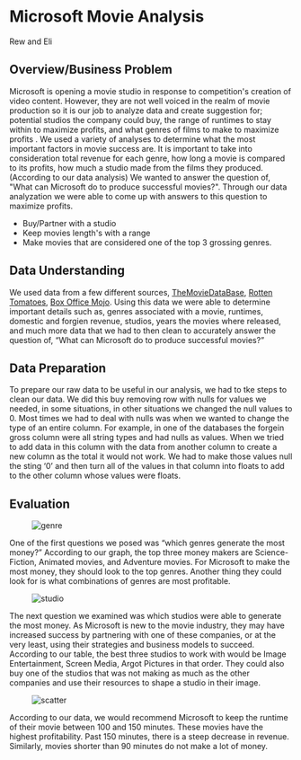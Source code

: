 # Microsoft Movie Analysis

Rew and Eli 

## Overview/Business Problem
Microsoft is opening a movie studio in response to competition's creation of video content. However, they are not well voiced in the realm of movie production so it is our job to analyze data and create suggestion for; potential studios the company could buy, the range of runtimes to stay within to maximize profits, and what genres of films to make to maximize profits . We used a variety of analyses to determine what the most important factors in movie success are. It is important to take into consideration total revenue for each genre, how long a movie is compared to its profits, how much a studio made from the films they produced.(According to our data analysis) We wanted to answer the question of, "What can Microsoft do to produce successful movies?". Through our data analyzation we were able to come up with answers to this question to maximize profits.

- Buy/Partner with a studio
- Keep movies length's with a range
- Make movies that are considered  one of the top 3 grossing genres.


## Data Understanding

We used data from a few different sources, [TheMovieDataBase](https://www.themoviedb.org/), [Rotten Tomatoes](https://www.rottentomatoes.com/), [Box Office Mojo](https://www.boxofficemojo.com/). Using this data we were able to determine important details such as, genres associated with a movie, runtimes, domestic and forgien revenue, studios, years the movies where released, and much more data that we had to then clean to accurately answer the question of, “What can Microsoft do to produce successful movies?” 

## Data Preparation

To prepare our raw data to be useful in our analysis, we had to tke steps to clean our data. We did this buy removing row with nulls for values we needed, in some situations, in other situations we changed the null values to 0. Most times we had to deal with nulls was when we wanted to change the type of an entire column. For example, in one of the databases the forgein gross column were all string types and had nulls as values. When we tried to add data in this column with the data from another column to create a new column as the total it would not work. We had to make those values null the sting ‘0’ and then turn all of the values in that column into floats to add to the other column whose values were floats.

## Evaluation

 <figure>
<img src="Images./genre.png" alt="genre"/>
</figure>

One of the first questions we posed was “which genres generate the most money?” According to our graph, the top three money makers are Science-Fiction, Animated movies, and Adventure movies. For Microsoft to make the most money, they should look to the top genres. Another thing they could look for is what combinations of genres are most profitable. 

<figure>
<img src="Images./studio.png" alt="studio"/>
</figure>

The next question we examined was which studios were able to generate the most money. As Microsoft is new to the movie industry, they may have increased success by partnering with one of these companies, or at the very least, using their strategies and business models to succeed. According to our table, the best three studios to work with would be Image Entertainment, Screen Media, Argot Pictures in that order. They could also buy one of the studios that was not making as much as the other companies and use their resources to shape a studio in their image.

<figure>
<img src="Images./scatter.png" alt="scatter"/>
</figure>

According to our data, we would recommend Microsoft to keep the runtime of their movie between 100 and 150 minutes. These movies have the highest profitability. Past 150 minutes, there is a steep decrease in revenue. Similarly, movies shorter than 90 minutes do not make a lot of money. 
